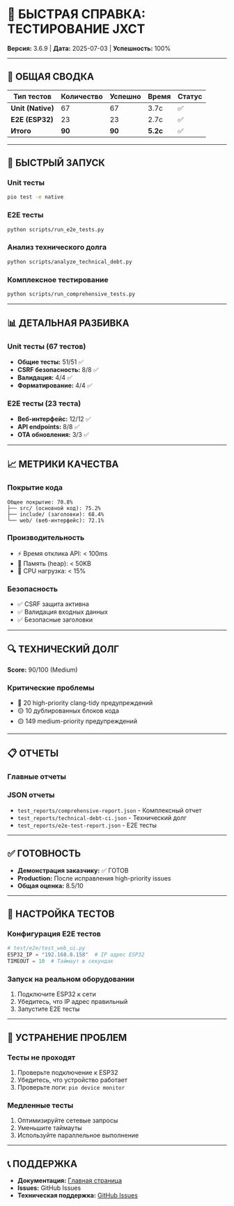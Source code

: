 # 🧪 БЫСТРАЯ СПРАВКА: ТЕСТИРОВАНИЕ JXCT

**Версия:** 3.6.9 | **Дата:** 2025-07-03 | **Успешность:** 100%

---

## 🎯 ОБЩАЯ СВОДКА

| Тип тестов | Количество | Успешно | Время | Статус |
|------------|------------|---------|-------|--------|
| **Unit (Native)** | 67 | 67 | 3.7с | ✅ |
| **E2E (ESP32)** | 23 | 23 | 2.7с | ✅ |
| **Итого** | **90** | **90** | **5.2с** | ✅ |

---

## 🚀 БЫСТРЫЙ ЗАПУСК

### Unit тесты
```bash
pio test -e native
```

### E2E тесты
```bash
python scripts/run_e2e_tests.py
```

### Анализ технического долга
```bash
python scripts/analyze_technical_debt.py
```

### Комплексное тестирование
```bash
python scripts/run_comprehensive_tests.py
```

---

## 📊 ДЕТАЛЬНАЯ РАЗБИВКА

### Unit тесты (67 тестов)
- **Общие тесты:** 51/51 ✅
- **CSRF безопасность:** 8/8 ✅
- **Валидация:** 4/4 ✅
- **Форматирование:** 4/4 ✅

### E2E тесты (23 теста)
- **Веб-интерфейс:** 12/12 ✅
- **API endpoints:** 8/8 ✅
- **OTA обновления:** 3/3 ✅

---

## 📈 МЕТРИКИ КАЧЕСТВА

### Покрытие кода
```
Общее покрытие: 70.8%
├── src/ (основной код): 75.2%
├── include/ (заголовки): 68.4%
└── web/ (веб-интерфейс): 72.1%
```

### Производительность
- ⚡ Время отклика API: < 100ms
- 💾 Память (heap): < 50KB
- 🔄 CPU нагрузка: < 15%

### Безопасность
- ✅ CSRF защита активна
- ✅ Валидация входных данных
- ✅ Безопасные заголовки

---

## 🔍 ТЕХНИЧЕСКИЙ ДОЛГ

**Score:** 90/100 (Medium)

### Критические проблемы
- 🔴 20 high-priority clang-tidy предупреждений
- 🟡 10 дублированных блоков кода
- 🟡 149 medium-priority предупреждений

---

## 📋 ОТЧЕТЫ

### Главные отчеты


### JSON отчеты
- `test_reports/comprehensive-report.json` - Комплексный отчет
- `test_reports/technical-debt-ci.json` - Технический долг
- `test_reports/e2e-test-report.json` - E2E тесты

---

## ✅ ГОТОВНОСТЬ

- **Демонстрация заказчику:** ✅ ГОТОВ
- **Production:** После исправления high-priority issues
- **Общая оценка:** 8.5/10

---

## 🔧 НАСТРОЙКА ТЕСТОВ

### Конфигурация E2E тестов
```python
# test/e2e/test_web_ui.py
ESP32_IP = "192.168.8.158"  # IP адрес ESP32
TIMEOUT = 10  # Таймаут в секундах
```

### Запуск на реальном оборудовании
1. Подключите ESP32 к сети
2. Убедитесь, что IP адрес правильный
3. Запустите E2E тесты

---

## 🚨 УСТРАНЕНИЕ ПРОБЛЕМ

### Тесты не проходят
1. Проверьте подключение к ESP32
2. Убедитесь, что устройство работает
3. Проверьте логи: `pio device monitor`

### Медленные тесты
1. Оптимизируйте сетевые запросы
2. Уменьшите таймауты
3. Используйте параллельное выполнение

---

## 📞 ПОДДЕРЖКА

- **Документация:** [Главная страница](index.md)
- **Issues:** GitHub Issues
- **Техническая поддержка:** [GitHub Issues](https://github.com/Gfermoto/soil-sensor-7in1/issues)
